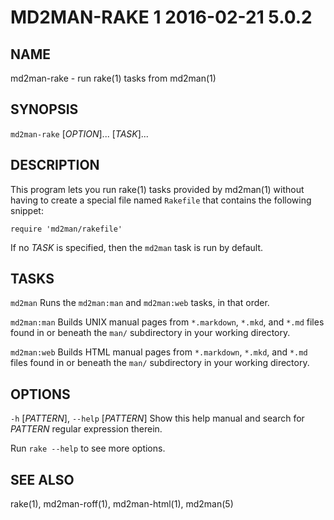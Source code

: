 # MD2MAN-RAKE 1                   2016-02-21                            5.0.2

## NAME

md2man-rake - run rake(1) tasks from md2man(1)

## SYNOPSIS

`md2man-rake` [*OPTION*]... [*TASK*]...

## DESCRIPTION

This program lets you run rake(1) tasks provided by md2man(1) without having
to create a special file named `Rakefile` that contains the following snippet:

    require 'md2man/rakefile'

If no *TASK* is specified, then the `md2man` task is run by default.

## TASKS

`md2man`
  Runs the `md2man:man` and `md2man:web` tasks, in that order.

`md2man:man`
  Builds UNIX manual pages from `*.markdown`, `*.mkd`, and `*.md` files
  found in or beneath the `man/` subdirectory in your working directory.

`md2man:web`
  Builds HTML manual pages from `*.markdown`, `*.mkd`, and `*.md` files
  found in or beneath the `man/` subdirectory in your working directory.

## OPTIONS

`-h` [*PATTERN*], `--help` [*PATTERN*]
  Show this help manual and search for *PATTERN* regular expression therein.

Run `rake --help` to see more options.

## SEE ALSO

rake(1), md2man-roff(1), md2man-html(1), md2man(5)